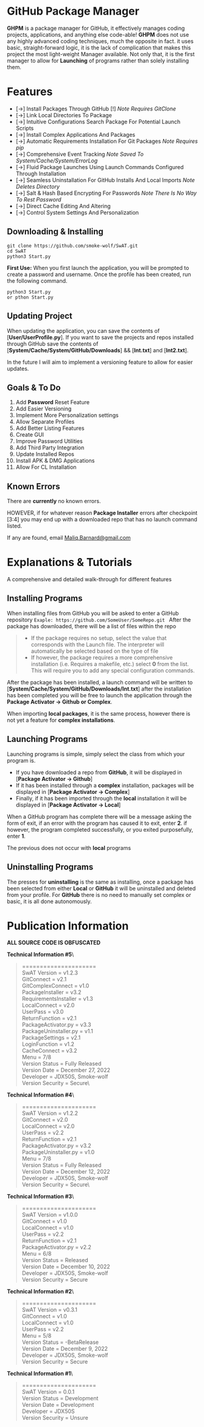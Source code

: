 # GitHub Package Manager

**GHPM** is a package manager for GitHub, it effectively manages coding projects, applications, and anything else code-able! **GHPM** does not use any highly advanced coding techniques, much the opposite in fact. it uses basic, straight-forward logic, it is the lack of complication that makes this project the most light-weight Manager available. Not only that, it is the first manager to allow for **Launching** of programs rather than solely installing them. 

# Features

 - [->] Install Packages Through GitHub [!] *Note Requires GitClone*
 - [->] Link Local Directories To Package
 - [->] Intuitive Configurations Search Package For Potential Launch Scripts
 - [->] Install Complex Applications And Packages
 - [->] Automatic Requirements Installation For Git Packages      *Note Requires pip*
 - [->] Comprehensive Event Tracking      *Note Saved To System/Cache/System/ErrorLog*
 - [->] Fluid Package Launches Using Launch Commands Configured Through Installation
 - [->]  Seamless Uninstallation For GitHub Installs And Local Imports *Note Deletes Directory*
 - [->] Salt & Hash Based Encrypting For Passwords     *Note There Is No Way To Rest Password*
 - [->] Direct Cache Editing And Altering
 - [->] Control System Settings And Personalization 



## Downloading & Installing
    git clone https://github.com/smoke-wolf/SwAT.git
    cd SwAT
	python3 Start.py
**First Use:**
When you first launch the application, you will be prompted to create a password and username. Once the profile has been created, run the following command.

	python3 Start.py
	or pthon Start.py


## Updating Project 
When updating the application, you can save the contents of [**User/UserProfile.py**].
If you want to save the projects and repos installed through GitHub save the contents of [**System/Cache/System/GitHub/Downloads**] && [**Int.txt**] and [**Int2.txt**]. 

In the future I will aim to implement a versioning feature to allow for easier updates.

## Goals & To Do

 1.  Add **Password** Reset Feature
 2.  Add Easier Versioning
 3.  Implement More Personalization settings
 4.  Allow Separate Profiles
 5.  Add Better Listing Features
 6.  Create GUI
 7.  Improve Password Utilities
 8.  Add Third Party Integration
 9.  Update Installed Repos
 10. Install APK & DMG Applications 
 11.  Allow For CL Installation

## Known Errors

There are **currently** no known errors. 

HOWEVER, if for whatever reason **Package Installer** errors after checkpoint [3:4] you may end up with a downloaded repo that has no launch command listed.

If any are found, email Maliq.Barnard@gmail.com

# Explanations & Tutorials
A comprehensive and detailed walk-through for different features

## Installing Programs
When installing files from GitHub you will be asked to enter a GitHub repository `Exaple: https://github.com/SomeUser/SomeRepo.git `
After the package has downloaded, there will be a list of files within the repo
>*  If the package requires no setup, select the value that corresponds with the Launch file. The interpreter will automatically be selected based on the type of file
>* If however, the package requires a more comprehensive installation (i.e. Requires a makefile, etc.) select **0** from the list. This will require you to add any special configuration commands.

After the package has been installed, a launch command will be written to [**System/Cache/System/GitHub/Downloads/Int.txt**] after the installation has been completed you will be free to launch the application through the **Package Activator -> Github or Complex**.

When importing **local packages**, it is the same process, however there is not yet a feature for **complex installations**.

## Launching Programs
Launching programs is simple, simply select the class from which your program is.
* If you have downloaded a repo from **GitHub**, it will be displayed in [**Package Activator -> Github**]
* If it has been installed through a **complex** installation, packages will be displayed in [**Package Activator -> Complex**]
* Finally, if it has been imported through the **local** installation it will be displayed in [**Package Activator -> Local**]

When a GitHub program has complete there will be a message asking the form of exit, if an error with the program has caused it to exit, enter **2**. if however, the program completed successfully, or you exited purposefully, enter **1**.

The previous does not occur with **local** programs

## Uninstalling Programs
The presses for **uninstalling** is the same as installing, once a package has been selected from either **Local** or **GitHub** it will be uninstalled and deleted from your profile. For **GitHub** there is no need to manually set complex or basic, it is all done autonomously. 


# Publication Information 
**ALL SOURCE CODE IS OBFUSCATED**

**Technical Information #5**\
>=====================\
SwAT Version = v1.2.3\
GitConnect = v2.1\
GitComplexConnect = v1.0\
PackageInstaller = v3.2\
RequirementsInstaller = v1.3\
LocalConnect = v2.0\
UserPass = v3.0\
ReturnFunction = v2.1\
PackageActivator.py = v3.3\
PackageUninstaller.py = v1.1\
PackageSettings = v2.1\
LoginFunction = v1.2\
CacheConnect = v3.2\
Menu = 7/8\
Version Status = Fully Released\
Version Date = December 27, 2022\
Developer = JDX50S, Smoke-wolf\
Version Security = Secure\


**Technical Information #4**\
>=====================\
SwAT Version = v1.2.2\
GitConnect = v2.0\
LocalConnect = v2.0\
UserPass = v2.2\
ReturnFunction = v2.1\
PackageActivator.py = v3.2\
PackageUninstaller.py = v1.0\
Menu = 7/8\
Version Status = Fully Released\
Version Date = December 12, 2022\
Developer = JDX50S, Smoke-wolf\
Version Security = Secure\


**Technical Information #3**\
>=====================\
SwAT Version = v1.0.0\
GitConnect = v1.0\
LocalConnect = v1.0\
UserPass = v2.2\
ReturnFunction = v2.1\
PackageActivator.py = v2.2\
Menu = 6/8\
Version Status = Released\
Version Date = December 10, 2022\
Developer = JDX50S, Smoke-wolf\
Version Security = Secure


**Technical Information #2**\
>=====================\
SwAT Version = v0.3.1\
GitConnect = v1.0\
LocalConnect = v1.0\
UserPass = v2.2\
Menu = 5/8\
Version Status = -BetaRelease\
Version Date = December 9, 2022\
Developer = JDX50S, Smoke-wolf\
Version Security = Secure


**Technical Information #1**\
>=====================\
SwAT Version = 0.0.1\
Version Status = Development\
Version Date = Development\
Developer = JDX50S\
Version Security = Unsure

